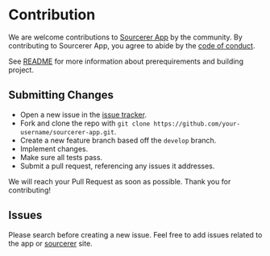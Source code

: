 # Contribution

We are welcome contributions to [Sourcerer App](https://github.com/sourcerer-io/sourcerer-app) by the community. By contributing to Sourcerer App, you agree to abide by the [code of conduct](https://github.com/sourcerer-io/sourcerer-app/blob/master/CODE_OF_CONDUCT.md).

See [README](https://github.com/sourcerer-io/sourcerer-app#build) for more information about prerequirements and building project.

## Submitting Changes

* Open a new issue in the [issue tracker](https://github.com/sourcerer-io/sourcerer-app/issues).
* Fork and clone the repo with `git clone https://github.com/your-username/sourcerer-app.git`.
* Create a new feature branch based off the `develop` branch.
* Implement changes.
* Make sure all tests pass.
* Submit a pull request, referencing any issues it addresses.

We will reach your Pull Request as soon as possible. Thank you for contributing!

## Issues

Please search before creating a new issue. Feel free to add issues related to the app or [sourcerer](https://sourcerer.io) site.
